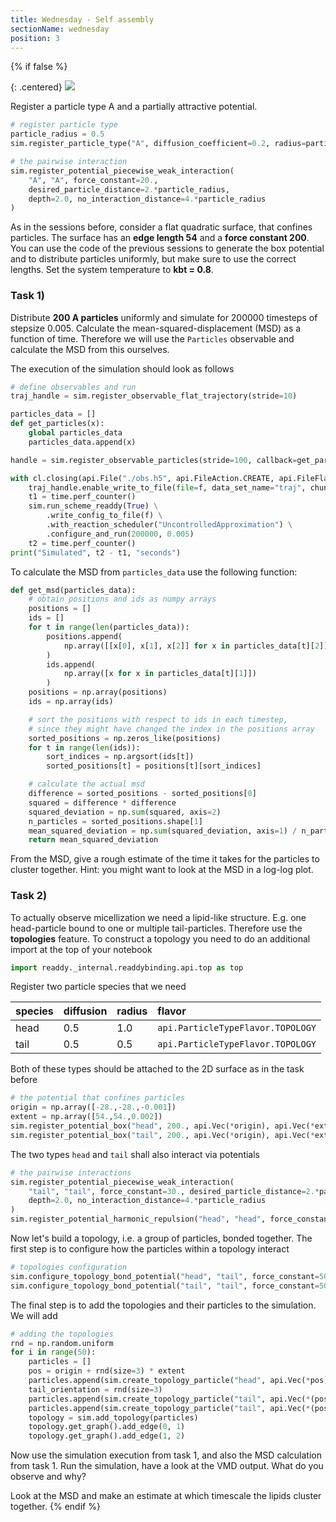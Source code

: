 ```yaml
---
title: Wednesday - Self assembly
sectionName: wednesday
position: 3
---
```

{% if false %}

{: .centered}
![](assets/micell.jpg)

Register a particle type A and a partially
attractive potential.
```python
# register particle type
particle_radius = 0.5
sim.register_particle_type("A", diffusion_coefficient=0.2, radius=particle_radius)

# the pairwise interaction
sim.register_potential_piecewise_weak_interaction(
    "A", "A", force_constant=20.,
    desired_particle_distance=2.*particle_radius,
    depth=2.0, no_interaction_distance=4.*particle_radius
)
```

As in the sessions before, consider a flat quadratic surface,
that confines particles. The surface has an __edge length 54__
and a __force constant 200__. You can use the code of the previous sessions to generate the box potential and to distribute particles uniformly, but make sure to use the correct lengths. Set the system temperature to __kbt = 0.8__.

### Task 1)

Distribute __200 A particles__ uniformly and simulate for 200000 timesteps of stepsize 0.005. Calculate the mean-squared-displacement (MSD) as a function of time. Therefore we will use the `Particles` observable and calculate the MSD from this ourselves.

The execution of the simulation should look as follows
```python
# define observables and run
traj_handle = sim.register_observable_flat_trajectory(stride=10)

particles_data = []
def get_particles(x):
    global particles_data
    particles_data.append(x)

handle = sim.register_observable_particles(stride=100, callback=get_particles)

with cl.closing(api.File("./obs.h5", api.FileAction.CREATE, api.FileFlag.OVERWRITE)) as f:
    traj_handle.enable_write_to_file(file=f, data_set_name="traj", chunk_size=10000)
    t1 = time.perf_counter()
    sim.run_scheme_readdy(True) \
        .write_config_to_file(f) \
        .with_reaction_scheduler("UncontrolledApproximation") \
        .configure_and_run(200000, 0.005)
    t2 = time.perf_counter()
print("Simulated", t2 - t1, "seconds")
```

To calculate the MSD from `particles_data` use the following function:
```python
def get_msd(particles_data):
    # obtain positions and ids as numpy arrays
    positions = []
    ids = []
    for t in range(len(particles_data)):
        positions.append(
            np.array([[x[0], x[1], x[2]] for x in particles_data[t][2]])
        )
        ids.append(
            np.array([x for x in particles_data[t][1]])
        )
    positions = np.array(positions)
    ids = np.array(ids)

    # sort the positions with respect to ids in each timestep,
    # since they might have changed the index in the positions array
    sorted_positions = np.zeros_like(positions)
    for t in range(len(ids)):
        sort_indices = np.argsort(ids[t])
        sorted_positions[t] = positions[t][sort_indices]

    # calculate the actual msd
    difference = sorted_positions - sorted_positions[0]
    squared = difference * difference
    squared_deviation = np.sum(squared, axis=2)
    n_particles = sorted_positions.shape[1]
    mean_squared_deviation = np.sum(squared_deviation, axis=1) / n_particles
    return mean_squared_deviation
```

From the MSD, give a rough estimate of the time it takes for the particles to cluster together.
Hint: you might want to look at the MSD in a log-log plot.


### Task 2)

To actually observe micellization we need a lipid-like structure. E.g. one head-particle bound to one or multiple tail-particles. Therefore use the __topologies__ feature.
To construct a topology you need to do an additional import at the top of your notebook
```python
import readdy._internal.readdybinding.api.top as top
```

Register two particle species that we need

| species | diffusion | radius | flavor                            |
|:--------|:----------|:-------|:----------------------------------|
| head    | 0.5       | 1.0    | `api.ParticleTypeFlavor.TOPOLOGY` |
| tail    | 0.5       | 0.5    | `api.ParticleTypeFlavor.TOPOLOGY` |

Both of these types should be attached to the 2D surface as in the task before
```python
# the potential that confines particles
origin = np.array([-28.,-28.,-0.001])
extent = np.array([54.,54.,0.002])
sim.register_potential_box("head", 200., api.Vec(*origin), api.Vec(*extent), False)
sim.register_potential_box("tail", 200., api.Vec(*origin), api.Vec(*extent), False)
```

The two types `head` and `tail` shall also interact via potentials
```python
# the pairwise interactions
sim.register_potential_piecewise_weak_interaction(
    "tail", "tail", force_constant=30., desired_particle_distance=2.*particle_radius,
    depth=2.0, no_interaction_distance=4.*particle_radius
)
sim.register_potential_harmonic_repulsion("head", "head", force_constant=30.)
```

Now let's build a topology, i.e. a group of particles, bonded together.
The first step is to configure how the particles within a topology interact
```python
# topologies configuration
sim.configure_topology_bond_potential("head", "tail", force_constant=50, length=1.)
sim.configure_topology_bond_potential("tail", "tail", force_constant=50, length=1.)
```

The final step is to add the topologies and their particles to the simulation. We will add
```python
# adding the topologies
rnd = np.random.uniform
for i in range(50):
    particles = []
    pos = origin + rnd(size=3) * extent
    particles.append(sim.create_topology_particle("head", api.Vec(*pos)))
    tail_orientation = rnd(size=3)
    particles.append(sim.create_topology_particle("tail", api.Vec(*(pos + tail_orientation))))
    particles.append(sim.create_topology_particle("tail", api.Vec(*(pos + 2.*tail_orientation))))
    topology = sim.add_topology(particles)
    topology.get_graph().add_edge(0, 1)
    topology.get_graph().add_edge(1, 2)
```

Now use the simulation execution from task 1, and also the MSD calculation from task 1. Run the simulation, have a look at the VMD output. What do you observe and why?

Look at the MSD and make an estimate at which timescale the lipids cluster together.
{% endif %}